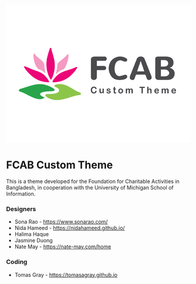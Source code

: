 ![FCAB Custom Theme for WordPress](https://github.com/tomasagray/fcab-theme/raw/master/screenshot.png)
# FCAB Custom Theme
This  is a theme developed for the Foundation for Charitable
Activities in Bangladesh, in cooperation with the
University of Michigan School of Information.

### Designers
 - Sona Rao - https://www.sonarao.com/
 - Nida Hameed - https://nidahameed.github.io/
 - Halima Haque
 - Jasmine Duong
 - Nate May - https://nate-may.com/home

### Coding
 - Tomas Gray - https://tomasagray.github.io
